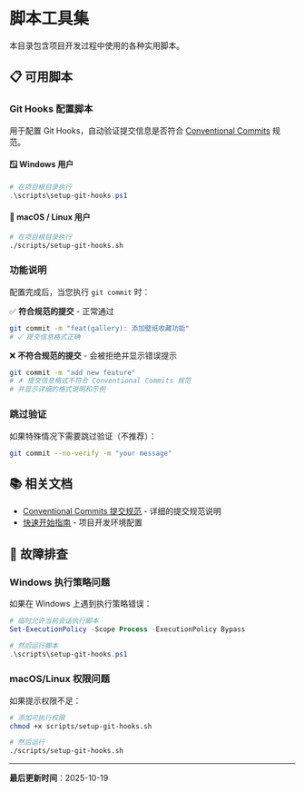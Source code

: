# 脚本工具集

本目录包含项目开发过程中使用的各种实用脚本。

## 📋 可用脚本

### Git Hooks 配置脚本

用于配置 Git Hooks，自动验证提交信息是否符合 [Conventional Commits](../docs/ConventionalCommits.md) 规范。

#### 🪟 Windows 用户

```powershell
# 在项目根目录执行
.\scripts\setup-git-hooks.ps1
```

#### 🐧 macOS / Linux 用户

```bash
# 在项目根目录执行
./scripts/setup-git-hooks.sh
```

### 功能说明

配置完成后，当您执行 `git commit` 时：

✅ **符合规范的提交** - 正常通过

```bash
git commit -m "feat(gallery): 添加壁纸收藏功能"
# ✓ 提交信息格式正确
```

❌ **不符合规范的提交** - 会被拒绝并显示错误提示

```bash
git commit -m "add new feature"
# ✗ 提交信息格式不符合 Conventional Commits 规范
# 并显示详细的格式说明和示例
```

### 跳过验证

如果特殊情况下需要跳过验证（不推荐）：

```bash
git commit --no-verify -m "your message"
```

## 📚 相关文档

-   [Conventional Commits 提交规范](../docs/ConventionalCommits.md) - 详细的提交规范说明
-   [快速开始指南](../docs/QuickStart.md) - 项目开发环境配置

## 🔧 故障排查

### Windows 执行策略问题

如果在 Windows 上遇到执行策略错误：

```powershell
# 临时允许当前会话执行脚本
Set-ExecutionPolicy -Scope Process -ExecutionPolicy Bypass

# 然后运行脚本
.\scripts\setup-git-hooks.ps1
```

### macOS/Linux 权限问题

如果提示权限不足：

```bash
# 添加可执行权限
chmod +x scripts/setup-git-hooks.sh

# 然后运行
./scripts/setup-git-hooks.sh
```

---

**最后更新时间**：2025-10-19
